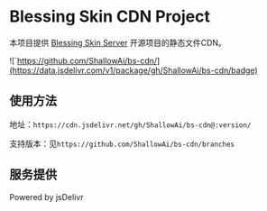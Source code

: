 # Blessing Skin CDN Project

本项目提供 [Blessing Skin Server](https://github.com/bs-community/blessing-skin-server) 开源项目的静态文件CDN。

![`https://github.com/ShallowAi/bs-cdn/](https://data.jsdelivr.com/v1/package/gh/ShallowAi/bs-cdn/badge)

## 使用方法

地址：`https://cdn.jsdelivr.net/gh/ShallowAi/bs-cdn@:version/`

支持版本：见`https://github.com/ShallowAi/bs-cdn/branches`

## 服务提供

Powered by jsDelivr
